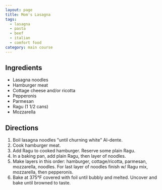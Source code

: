 ```yaml
---
layout: page
title: Mom's Lasagna
tags:
  - lasagna
  - pasta
  - beef
  - italian
  - comfort food
category: main course
---
```


## Ingredients
* Lasagna noodles
* Hamburger meat
* Cottage cheese and/or ricotta
* Pepperonis
* Parmesan
* Ragu (1 1/2 cans)
* Mozzarella

## Directions
1. Boil lasagna noodles "until churning white" Al-dente.
2. Cook hamburger meat.
3. Add Ragu to cooked hamburger. Reserve some plain Ragu.
4. In a baking pan, add plain Ragu, then layer of noodles.
5. Make layers in this order: hamburger, cottage/ricotta, parmesan, mozzarella, noodles.
   For last layer of noodles finish w/ Ragu mix, mozzarella, then pepperonis.
6. Bake at 375°F covered with foil until bubbly and melted. Uncover and bake until browned to taste.
